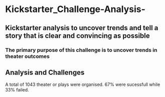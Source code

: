 # Kickstarter_Challenge-Analysis-
## Kickstarter analysis to uncover trends and tell a story that is clear and convincing as possible
### The primary purpose of this challenge is to uncover trends in theater outcomes
## Analysis and Challenges
A total of 1043 theater or plays were organised. 67% were sucessfull while 33% failed.
